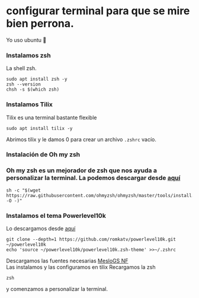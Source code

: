 # configurar terminal para que se mire bien perrona.

Yo uso ubuntu :love_you_gesture:

### Instalamos zsh

La shell zsh.

```console
sudo apt install zsh -y
zsh --version
chsh -s $(which zsh)
```

### Instalamos Tilix

Tilix es una terminal bastante flexible

```console
sudo apt install tilix -y
```

Abrimos tilix y le damos 0 para crear un archivo `.zshrc` vacío.

### Instalación de Oh my zsh

### Oh my zsh es un mejorador de zsh que nos ayuda a personalizar la terminal. La podemos descargar desde [aquí](https://ohmyz.sh/)

```console
sh -c "$(wget https://raw.githubusercontent.com/ohmyzsh/ohmyzsh/master/tools/install.sh -O -)"
```

### Instalamos el tema Powerlevel10k

Lo descargamos desde [aquí](https://github.com/romkatv/powerlevel10k?tab=readme-ov-file#manual)

```console
git clone --depth=1 https://github.com/romkatv/powerlevel10k.git ~/powerlevel10k
echo 'source ~/powerlevel10k/powerlevel10k.zsh-theme' >>~/.zshrc
```

Descargamos las fuentes necesarias [MesloGS NF](https://github.com/romkatv/powerlevel10k?tab=readme-ov-file#manual-font-installation)  
Las instalamos y las configuramos en tilix
Recargamos la zsh
```console
zsh
```
y comenzamos a personalizar la terminal.

